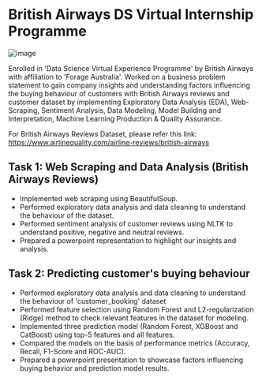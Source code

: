 # British Airways DS Virtual Internship Programme
![image](https://user-images.githubusercontent.com/68168071/208015626-505dc939-4551-4ccc-a60e-18827d60bf66.png)

Enrolled in 'Data Science Virtual Experience Programme' by British Airways with affiliation to 'Forage Australia'. Worked on a business problem statement to gain company insights and understanding factors influencing the buying behaviour of customers with British Airways reviews and customer dataset by implementing Exploratory Data Analysis (EDA), Web-Scraping, Sentiment Analysis, Data Modeling, Model Building and Interpretation, Machine Learning Production & Quality Assurance. 

For British Airways Reviews Dataset, please refer this link: https://www.airlinequality.com/airline-reviews/british-airways 

## Task 1: Web Scraping and Data Analysis (British Airways Reviews)
- Implemented web scraping using BeautifulSoup.
- Performed exploratory data analysis and data cleaning to understand the behaviour of the dataset.
- Performed sentiment analysis of customer reviews using NLTK to understand positive, negative and neutral reviews.
- Prepared a powerpoint representation to highlight our insights and analysis.

## Task 2: Predicting customer's buying behaviour 
- Performed exploratory data analysis and data cleaning to understand the behaviour of 'customer_booking' dataset
- Performed feature selection using Random Forest and L2-regularization (Ridge) method to check relevant features in the dataset for modeling.
- Implemented three prediction model (Random Forest, XGBoost and CatBoost) using top-5 features and all features.
- Compared the models on the basis of performance metrics (Accuracy, Recall, F1-Score and ROC-AUC).
- Prepared a powerpoint presentation to showcase factors influencing buying behavior and prediction model results. 
